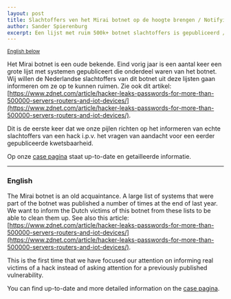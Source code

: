```yaml
---
layout: post
title: Slachtoffers ven het Mirai botnet op de hoogte brengen / Notifying Mirai botnet victims
author: Sander Spierenburg
excerpt: Een lijst met ruim 500k+ botnet slachtoffers is gepubliceerd / A list of Mirai botnet victims has been published exposing a total of 500K+ systems
---
```

<small>[English below](#english)</small>

Het Mirai botnet is een oude bekende. Eind vorig jaar is een aantal keer een grote lijst met systemen gepubliceert die onderdeel waren van het botnet. Wij willen de Nederlandse slachtoffers van dit botnet uit deze lijsten gaan informeren om ze op te kunnen ruimen. Zie ook dit artikel: [https://www.zdnet.com/article/hacker-leaks-passwords-for-more-than-500000-servers-routers-and-iot-devices/](https://www.zdnet.com/article/hacker-leaks-passwords-for-more-than-500000-servers-routers-and-iot-devices/). 

Dit is de eerste keer dat we onze pijlen richten op het informeren van echte slachtoffers van een hack i.p.v. het vragen van aandacht voor een eerder gepubliceerde kwetsbaarheid.

Op onze [case pagina](/DIVD-2020-00004/) staat up-to-date en getailleerde informatie.


<hr>

### English

The Mirai botnet is an old acquaintance. A large list of systems that were part of the botnet was published a number of times at the end of last year. We want to inform the Dutch victims of this botnet from these lists to be able to clean them up. See also this article: [https://www.zdnet.com/article/hacker-leaks-passwords-for-more-than-500000-servers-routers-and-iot-devices/](https://www.zdnet.com/article/hacker-leaks-passwords-for-more-than-500000-servers-routers-and-iot-devices/).

This is the first time that we have focused our attention on informing real victims of a hack instead of asking attention for a previously published vulnerability.

You can find up-to-date and more detailed information on the [case pagina](/DIVD-2020-00004/).
